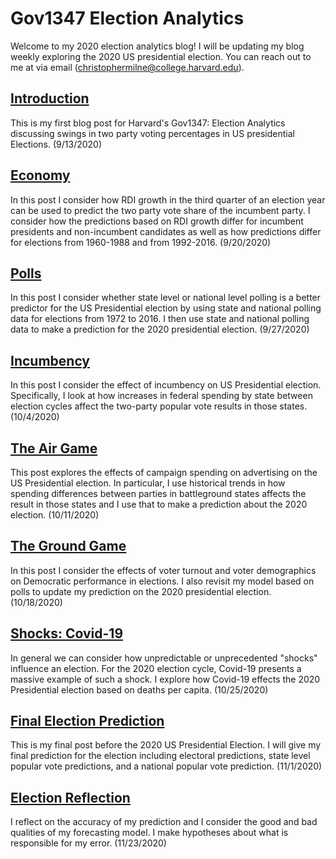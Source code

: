 # Gov1347 Election Analytics
Welcome to my 2020 election analytics blog! I will be updating my blog weekly exploring the 2020 US presidential election. You can reach out to me at via email (christophermilne@college.harvard.edu).

## [Introduction](posts/Introduction.md)
This is my first blog post for Harvard's Gov1347: Election Analytics discussing swings in two party voting percentages in US presidential Elections. (9/13/2020)

## [Economy](posts/economy.md)
In this post I consider how RDI growth in the third quarter of an election year can be used to predict the two party vote share of the incumbent party. I consider how the predictions based on RDI growth differ for incumbent presidents and non-incumbent candidates as well as how predictions differ for elections from 1960-1988 and from 1992-2016. (9/20/2020)

## [Polls](posts/polling.md)
In this post I consider whether state level or national level polling is a better predictor for the US Presidential election by using state and national polling data for elections from 1972 to 2016. I then use state and national polling data to make a prediction for the 2020 presidential election. (9/27/2020)

## [Incumbency](posts/incumbency.md)
In this post I consider the effect of incumbency on US Presidential election. Specifically, I look at how increases in federal spending by state between election cycles affect the two-party popular vote results in those states.  (10/4/2020)

## [The Air Game](posts/air_game.md)
This post explores the effects of campaign spending on advertising on the US Presidential election. In particular, I use historical trends in how spending differences between parties in battleground states affects the result in those states and I use that to make a prediction about the 2020 election.  (10/11/2020)

## [The Ground Game](posts/ground_game.md)
In this post I consider the effects of voter turnout and voter demographics on Democratic performance in elections. I also revisit my model based on polls to update my prediction on the 2020 presidential election.  (10/18/2020)

## [Shocks: Covid-19](posts/shocks.md)
In general we can consider how unpredictable or unprecedented "shocks" influence an election. For the 2020 election cycle, Covid-19 presents a massive example of such a shock. I explore how Covid-19 effects the 2020 Presidential election based on deaths per capita. (10/25/2020)

## [Final Election Prediction](posts/prediction.md)
This is my final post before the 2020 US Presidential Election. I will give my final prediction for the election including electoral predictions, state level popular vote predictions, and a national popular vote prediction. (11/1/2020)

## [Election Reflection](posts/reflection_prediction.md)
I reflect on the accuracy of my prediction and I consider the good and bad qualities of my forecasting model. I make hypotheses about what is responsible for my error. (11/23/2020)